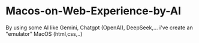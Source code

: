 # Macos-on-Web-Experience-by-AI
By using some AI like Gemini, Chatgpt (OpenAI), DeepSeek,... i've create an "emulator" MacOS (html,css,..) 
